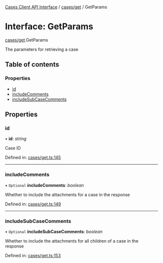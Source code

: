 [Cases Client API Interface](../cases_client_api.md) / [cases/get](../modules/cases_get.md) / GetParams

# Interface: GetParams

[cases/get](../modules/cases_get.md).GetParams

The parameters for retrieving a case

## Table of contents

### Properties

- [id](cases_get.getparams.md#id)
- [includeComments](cases_get.getparams.md#includecomments)
- [includeSubCaseComments](cases_get.getparams.md#includesubcasecomments)

## Properties

### id

• **id**: *string*

Case ID

Defined in: [cases/get.ts:145](https://github.com/elastic/kibana/blob/a80791aa4cc/x-pack/plugins/cases/server/client/cases/get.ts#L145)

___

### includeComments

• `Optional` **includeComments**: *boolean*

Whether to include the attachments for a case in the response

Defined in: [cases/get.ts:149](https://github.com/elastic/kibana/blob/a80791aa4cc/x-pack/plugins/cases/server/client/cases/get.ts#L149)

___

### includeSubCaseComments

• `Optional` **includeSubCaseComments**: *boolean*

Whether to include the attachments for all children of a case in the response

Defined in: [cases/get.ts:153](https://github.com/elastic/kibana/blob/a80791aa4cc/x-pack/plugins/cases/server/client/cases/get.ts#L153)
